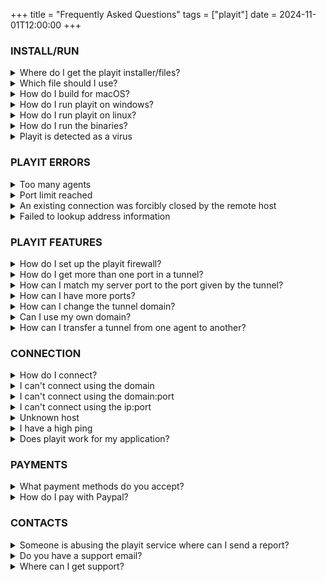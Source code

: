 +++
title = "Frequently Asked Questions"
tags = ["playit"]
date = 2024-11-01T12:00:00
+++

### INSTALL/RUN      
<details>
<summary>Where do I get the playit installer/files?</summary>   

you can get them from:   
- [https://playit.gg/download/](https://playit.gg/download/)   
- [https://github.com/playit-cloud/playit-agent/releases](https://github.com/playit-cloud/playit-agent/releases)   
</details>

<details>
<summary>Which file should I use?</summary>   

- For windows with install use .msi.   
- For windows without install use .exe.
- For debian linux with install you can use the debian install script.   
- For linux without install you can use the binaries.   
- For devices running linux on arm use the arm binaries.   
</details>

<details>
<summary>How do I build for macOS?</summary>   

First you must have rust (the programming language) and cURL (client for URL) on your computer then you can run this command on the terminal.   
```
curl --proto '=https' --tlsv1.2 -sSf https://sh.rustup.rs | sh

. $HOME/.cargo/env

git clone https://github.com/playit-cloud/playit-agent.git

cd playit-agent

cargo run --release --bin=playit-cli
```

</details>

<details>
<summary>How do I run playit on windows?</summary>   

- If you used the installer by default it will make a shortcut you can double click that shortcut.   
- If you downloaded the exe you can double click the exe.   
</details>

<details>
<summary>How do I run playit on linux?</summary>   

- To run playit in the foreground run `playit`   
- To run playit in the background/as a service first run `playit setup`   
start the service:   
`sudo systemctl start playit`   
stop the service:   
`sudo systemctl stop playit`  
auto run the service on startup:     
`sudo systemctl enable playit`   
disable autostart:   
`sudo systemctl disable playit`  
</details>

<details>
<summary>How do I run the binaries?</summary>   

- First go to the directory where the binaries are.   
- Make downloaded binary file executable by using the command:   
`chmod +x <filename>`   
- Execute the file using the command:
`./<filename>`   
NOTE: replace `<filename>` with the actual name of the file   
</details>

<details>
<summary>Playit is detected as a virus</summary>   

This is a false positive if you downloaded from the official sources, you can add an exception, if you however still don't trust it you can build it from source, the source is at [https://github.com/playit-cloud/playit-agent/](https://github.com/playit-cloud/playit-agent/) 
</details>

### PLAYIT ERRORS
<details>
<summary>Too many agents</summary>   

Delete some of your unused agents.  
</details>

<details>
<summary>Port limit reached</summary>   

Delete unused tunnels. Port count is the number of ports, not the port number of your server.   
</details>

<details>
<summary>An existing connection was forcibly closed by the remote host</summary>   

Ensure that your antivirus or firewall is not blocking your connection.   
</details>

<details>
<summary>Failed to lookup address information</summary>   

Here are the possible fixes:   
- Your dns has no records try this {{< link "update-your-dns" >}}.   
</details>

### PLAYIT FEATURES   
<details>
<summary>How do I set up the playit firewall?</summary>   

Here are some examples:   
- ipv4 and ipv6 deny all   
```
0.0.0.0/0 deny 
::/0 deny
```   
- ipv4 and ipv6 deny all except 69.63.176.13/32 range   
```
69.63.176.13/32 allow
0.0.0.0/0 deny 
::/0 deny
```   
</details>

<details>
<summary>How do I get more than one port in a tunnel?</summary>   

Simply increase the port count during tunnel creation, you cannot add more ports after the tunnel has been created. Increasing port count will give you sequential ports starting from the local port you specified.   
Here's an example:   
Port count 3   
Local port 1234   
you will get 1234, 1235, 1236   
   
The public facing port, the random port given by the tunnel, will also be sequential.  
Let's say you get a random port of 2222 continuing from the above example the ports will be mapped like this:   
1234 > 2222
1235 > 2223
1236 > 2224
</details>

<details>
<summary>How can I match my server port to the port given by the tunnel?</summary>   

You need to purchase a dedicated ip [https://playit.gg/account/billing/shop/dedicated-ip/](https://playit.gg/account/billing/shop/dedicated-ip/).   
</details>

<details>
<summary>How can I have more ports?</summary>   

You need to purchase premium it will give you 16 TCP and 16 UDP ports [https://playit.gg/account/billing/shop/premium/](https://playit.gg/account/billing/shop/premium/).   
</details>

<details>
<summary>How can I change the tunnel domain?</summary>   

You need to purchase a custom domain which will give you a custom subdomain. [https://playit.gg/account/billing/shop/custom-domain/](https://playit.gg/account/billing/shop/custom-domain/).   
</details>

<details>
<summary>Can I use my own domain?</summary>   

You will need premium, see guide {{< link "add-external-domain" >}}.   
</details>

<details>
<summary>How can I transfer a tunnel from one agent to another?</summary>   

- Go to the page of the tunnel you wish to move.   
- Scroll down to the attributes and look for "Agent".   
- Click on change and select the agent you wish to move it to.   
</details>

### CONNECTION   
<details>
<summary>How do I connect?</summary>   

- You can use the domain, it is labeled as sharable address/public address in the tunnel page. The server application needs to support SRV and the DNS server you're using should have a record to be able to use this.   
- You can use the domain:port, it's all grey at the upper left of the tunnel page next to the tunnel name and above the ip:port. The DNS server you're using should have a record to be able to use this.   
- You can use the ip:port, it's all numbers in grey at the upper left of the tunnel page next to the tunnel name and below the domain:port.   
</details>

<details>
<summary>I can't connect using the domain</summary>   

Here are the possible fixes:   
- Your server application does not support SRV, you must use the domain:port.   
- Your dns has no records try this {{< link "update-your-dns" >}}.   
</details>

<details>
<summary>I can't connect using the domain:port</summary>   

Here are the possible fixes:   
- Your dns has no records try this {{< link "update-your-dns" >}}.   
</details>

<details>
<summary>I can't connect using the ip:port</summary>   

Here are the possible fixes:   
- Ensure that nothing is blocking your connection such as your antivirus or firewall, make exceptions if they are blocking your connection.   
- Test if your ISP blocked your connection   
Ping your tunnel's IP from a terminal like cmd using the ping command, example:   
`ping 147.185.221.17`   
Ping the debug IP from a terminal like cmd using the ping command:  
`ping 147.185.221.1`   
If the debug IP responds (no packet loss) but the tunnel IP does not then you have to get playit premium and use a regional tunnel.
</details>

<details>
<summary>Unknown host</summary>   

Here are the possible fixes:   
- Your dns has no records try this {{< link "update-your-dns" >}}.   
</details>

<details>
<summary>I have a high ping</summary>   

- Try changing agent routing in agent settings or if you have premium create a regional tunnel.      
</details>

<details>
<summary>Does playit work for my application?</summary>   

- Playit normally works with server applications that can be port forwarded. Simply make a tunnel for the protocol(s) and port(s) that your server application is using.      
</details>

### PAYMENTS   
<details>
<summary>What payment methods do you accept?</summary>   

- Credit and debit cards that are supported by Stripe.
- Paypal.
</details>

<details>
<summary>How do I pay with Paypal?</summary>   

- Ensure that you add balance to your account before initiating a transaction, add balance at [https://playit.gg/account/billing/balance/paypal/credit](https://playit.gg/account/billing/balance/paypal/credit).   
- Paypal balance will be used before using your other payment methods. Ensure you have enough balance.
</details>

### CONTACTS   
<details>
<summary>Someone is abusing the playit service where can I send a report?</summary>   

- send an email to abuse@playit.gg and include details and proof.   
</details>

<details>
<summary>Do you have a support email?</summary>   

The support email is support@playit.gg you may use it if you have the following problems:   
- You need a refund.   
- You need to change email.   
- You were directed to send an email.   
If you have other concerns please go to our [discord server](https://discord.gg/AXAbujx) and create a thread on the #support channel   
</details>

<details>
<summary>Where can I get support?</summary>   

Please go to our [discord server](https://discord.gg/AXAbujx) and create a thread on the #support channel   
</details>